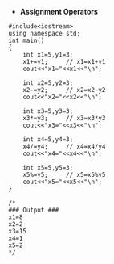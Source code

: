 - **Assignment Operators**

	<!-- <br>
	<div align="center">
    <img src="../imgs/C%2B%2B/img14.jpg" height="60%" width="60%">
	</div>
	<br> -->


```
#include<iostream>
using namespace std;
int main()
{
    int x1=5,y1=3;
    x1+=y1; 	// x1=x1+y1
    cout<<"x1="<<x1<<"\n";

    int x2=5,y2=3;
    x2-=y2; 	// x2=x2-y2
    cout<<"x2="<<x2<<"\n";

    int x3=5,y3=3;
    x3*=y3; 	// x3=x3*y3
    cout<<"x3="<<x3<<"\n";

    int x4=5,y4=3;
    x4/=y4; 	// x4=x4/y4
    cout<<"x4="<<x4<<"\n";

    int x5=5,y5=3;
    x5%=y5; 	// x5=x5%y5
    cout<<"x5="<<x5<<"\n";
}

/*
### Output ###
x1=8
x2=2
x3=15
x4=1
x5=2
*/
```
